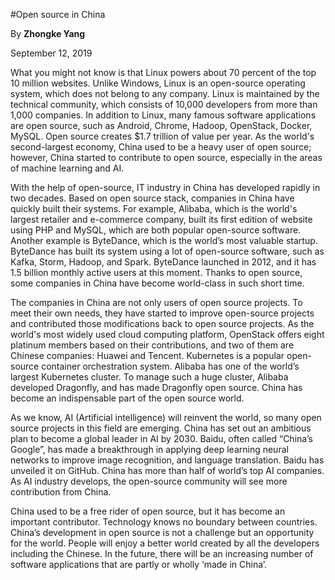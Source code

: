 #Open source in China

By **Zhongke Yang**

September 12, 2019


What you might not know is that Linux powers about 70 percent of the top 10 million websites. Unlike Windows, Linux is an open-source operating system, which does not belong to any company. Linux is maintained by the technical community, which consists of 10,000 developers from more than 1,000 companies. In addition to Linux, many famous software applications are open source, such as Android, Chrome, Hadoop, OpenStack, Docker, MySQL. Open source creates $1.7 trillion of value per year. As the world's second-largest economy, China used to be a heavy user of open source; however, China started to contribute to open source, especially in the areas of machine learning and AI.

With the help of open-source, IT industry in China has developed rapidly in two decades. Based on open source stack, companies in China have quickly built their systems. For example, Alibaba, which is the world's largest retailer and e-commerce company, built its first edition of website using PHP and MySQL, which are both popular open-source software. Another example is ByteDance, which is the world’s most valuable startup. ByteDance has built its system using a lot of open-source software, such as Kafka, Storm, Hadoop, and Spark. ByteDance launched in 2012, and it has 1.5 billion monthly active users at this moment. Thanks to open source, some companies in China have become world-class in such short time.
	
The companies in China are not only users of open source projects. To meet their own needs, they have started to improve open-source projects and contributed those modifications back to open source projects. As the world's most widely used cloud computing platform, OpenStack offers eight platinum members based on their contributions, and two of them are Chinese companies: Huawei and Tencent. Kubernetes is a popular open-source container orchestration system. Alibaba has one of the world’s largest Kubernetes cluster. To manage such a huge cluster, Alibaba developed Dragonfly, and has made Dragonfly open source. China has become an indispensable part of the open source world.
	
As we know, AI (Artificial intelligence) will reinvent the world, so many open source projects in this field are emerging. China has set out an ambitious plan to become a global leader in AI by 2030. Baidu, often called “China’s Google”, has made a breakthrough in applying deep learning neural networks to improve image recognition, and language translation. Baidu has unveiled it on GitHub. China has more than half of world’s top AI companies. As AI industry develops, the open-source community will see more contribution from China.
	
China used to be a free rider of open source, but it has become an important contributor. Technology knows no boundary between countries. China’s development in open source is not a challenge but an opportunity for the world. People will enjoy a better world created by all the developers including the Chinese. In the future, there will be an increasing number of software applications that are partly or wholly ‘made in China’.
